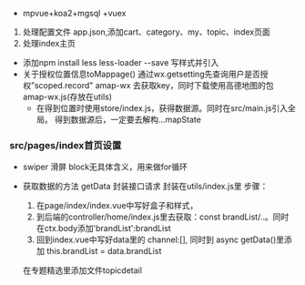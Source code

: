 - mpvue+koa2+mgsql +vuex
1. 处理配置文件 app.json,添加cart、category、my、topic、index页面
2. 处理index主页
- 添加npm install less less-loader --save 写样式并引入
- 关于授权位置信息toMappage()
  通过wx.getsetting先查询用户是否授权”scoped.record"
  amap-wx 去获取key，同时下载使用高德地图的包amap-wx.js(存放在utils)
  - 在得到位置时使用store/index.js，获得数据源。同时在src/main.js引入全局。
  得到数据源后，一定要去解构...mapState

### src/pages/index首页设置
- swiper 滑屏 
  block无具体含义，用来做for循环

- 获取数据的方法 getData 封装接口请求
  封装在utils/index.js里
  步骤：
  1. 在page/index/index.vue中写好盒子和样式，
  2. 到后端的controller/home/index.js里去获取：const brandList/..。同时在ctx.body添加'brandList':brandList
  3. 回到index.vue中写好data里的 channel:[],
  同时到 async getData()里添加 this.brandList = data.brandList

  在专题精选里添加文件topicdetail